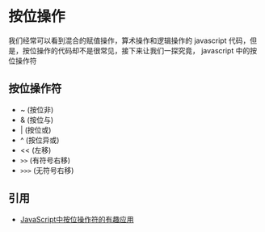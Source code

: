 # 按位操作
我们经常可以看到混合的赋值操作，算术操作和逻辑操作的 javascript 代码，但是，按位操作的代码却不是很常见，接下来让我们一探究竟， javascript 中的按位操作符  

## 按位操作符
- ~ (按位非)
- & (按位与)
- | (按位或)
- ^ (按位异或)
- << (左移)
- `>>` (有符号右移)
- `>>>` (无符号右移)


## 引用
- [JavaScript中按位操作符的有趣应用](https://mp.weixin.qq.com/s/_0bprYb2akIR3CqKVSwE4w)
